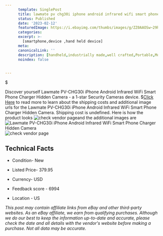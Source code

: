 ```yaml
---
      template: SinglePost
      title: lawmate pv chg30i iphone android infrared wifi smart phone charger hidden camera
      status: Published
      date: '2023-02-12'
      featuredImage: https://i.ebayimg.com/thumbs/images/g/ZZ0AAOSw~29h8xI3/s-l225.jpg
      categories: 
      excerpt: >-
        [smartphone,device ,hand held device]
      meta:
      canonicalLink: ''
      description: [handheld,industrially made,well crafted,Portable,Mobile,Compact,Convenient,Lightweight,Maneuverable,Man-portable,Miniature,Carriable,Hand-held,Light,Holdable,Transportable,Mobile device,Pocket-sized,On-the-go,Wireless,Cordless,Compact size,Convenient size, smartphone,device ,hand held device]
      noindex: false
      
        
---
```

$

Discover yourself Lawmate PV-CHG30i iPhone Android Infrared WiFi Smart Phone Charger Hidden Camera - a 1-star Security Cameras device.
$[Click Here](https://www.ebay.com/itm/144387947609?hash=item219e313c59%3Ag%3AZZ0AAOSw%7E29h8xI3&mkevt=1&mkcid=1&mkrid=711-53200-19255-0&campid=%253CePNCampaignId%253E&customid=%253CreferenceId%253E&toolid=10049) to read more to learn about the shipping costs and additional image urls for the Lawmate PV-CHG30i iPhone Android Infrared WiFi Smart Phone Charger Hidden Camera. Shipping cost is undefined. Here is how the product looks ![check vendor page](https://i.ebayimg.com/thumbs/images/g/ZZ0AAOSw~29h8xI3/s-l225.jpg)and the additional images are![Lawmate PV-CHG30i iPhone Android Infrared WiFi Smart Phone Charger Hidden Camera](https://i.ebayimg.com/images/g/ZZ0AAOSw~29h8xI3/s-l1200.jpg)![check vendor page](https://origin-galleryplus.ebayimg.com/ws/web/144387947609_2_0_1/225x225.jpg,https://origin-galleryplus.ebayimg.com/ws/web/144387947609_3_0_1/225x225.jpg,https://origin-galleryplus.ebayimg.com/ws/web/144387947609_4_0_1/225x225.jpg)



 ## Technical Facts 



     
      

 - Condition- New 


      

 - Listed Price- 379.95 


      

 - Currency- USD 


      

 - Feedback score - 6994 


      

 - Location - US 


      
      

 *_This post may contain affiliate links from eBay and other third-party websites. As an eBay affiliate, we earn from qualifying purchases. Although we do our best to keep the information up-to-date and accurate, please check the date and all details with the vendor's website before making a purchase. Not all data may be accurate._*






